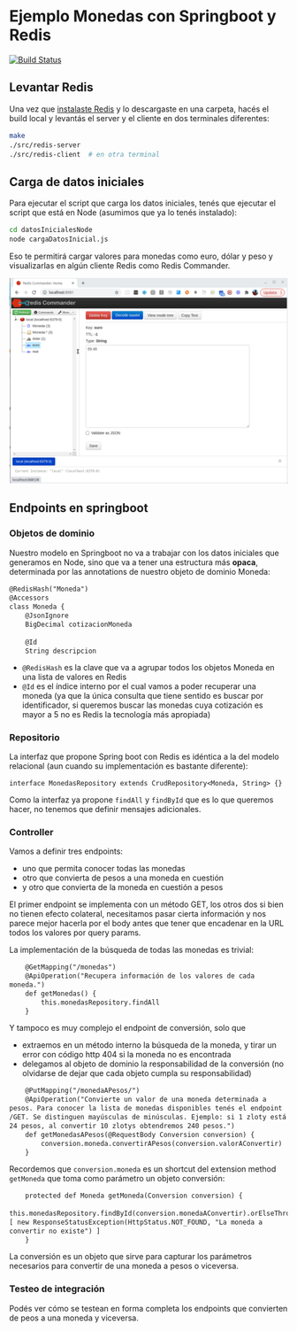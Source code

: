 # Ejemplo Monedas con Springboot y Redis

[![Build Status](https://travis-ci.com/uqbar-project/eg-monedas-springboot-redis.svg?branch=master)](https://travis-ci.com/uqbar-project/eg-monedas-springboot-redis)

## Levantar Redis

Una vez que [instalaste Redis](https://redis.io/download) y lo descargaste en una carpeta, hacés el build local y levantás el server y el cliente en dos terminales diferentes:

```bash
make
./src/redis-server
./src/redis-client  # en otra terminal
```

## Carga de datos iniciales

Para ejecutar el script que carga los datos iniciales, tenés que ejecutar el script que está en Node (asumimos que ya lo tenés instalado):

```bash
cd datosInicialesNode
node cargaDatosInicial.js 
```

Eso te permitirá cargar valores para monedas como euro, dólar y peso y visualizarlas en algún cliente Redis como Redis Commander.

![Redis Commander](./images/redisCommander.gif)

## Endpoints en springboot

### Objetos de dominio

Nuestro modelo en Springboot no va a trabajar con los datos iniciales que generamos en Node, sino que va a tener una estructura más **opaca**, determinada por las annotations de nuestro objeto de dominio Moneda:

```xtend
@RedisHash("Moneda")
@Accessors
class Moneda {
	@JsonIgnore
	BigDecimal cotizacionMoneda
	
	@Id
	String descripcion
```

- `@RedisHash` es la clave que va a agrupar todos los objetos Moneda en una lista de valores en Redis
- `@Id` es el índice interno por el cual vamos a poder recuperar una moneda (ya que la única consulta que tiene sentido es buscar por identificador, si queremos buscar las monedas cuya cotización es mayor a 5 no es Redis la tecnología más apropiada)

### Repositorio

La interfaz que propone Spring boot con Redis es idéntica a la del modelo relacional (aun cuando su implementación es bastante diferente):

```xtend
interface MonedasRepository extends CrudRepository<Moneda, String> {}
```

Como la interfaz ya propone `findAll` y `findById` que es lo que queremos hacer, no tenemos que definir mensajes adicionales.

### Controller

Vamos a definir tres endpoints:

- uno que permita conocer todas las monedas
- otro que convierta de pesos a una moneda en cuestión
- y otro que convierta de la moneda en cuestión a pesos

El primer endpoint se implementa con un método GET, los otros dos si bien no tienen efecto colateral, necesitamos pasar cierta información y nos parece mejor hacerla por el body antes que tener que encadenar en la URL todos los valores por query params.

La implementación de la búsqueda de todas las monedas es trivial:

```xtend
	@GetMapping("/monedas")
	@ApiOperation("Recupera información de los valores de cada moneda.")
	def getMonedas() {
		this.monedasRepository.findAll
	}
```

Y tampoco es muy complejo el endpoint de conversión, solo que

- extraemos en un método interno la búsqueda de la moneda, y tirar un error con código http 404 si la moneda no es encontrada
- delegamos al objeto de dominio la responsabilidad de la conversión (no olvidarse de dejar que cada objeto cumpla su responsabilidad)

```xtend
	@PutMapping("/monedaAPesos/")
	@ApiOperation("Convierte un valor de una moneda determinada a pesos. Para conocer la lista de monedas disponibles tenés el endpoint /GET. Se distinguen mayúsculas de minúsculas. Ejemplo: si 1 zloty está 24 pesos, al convertir 10 zlotys obtendremos 240 pesos.")
	def getMonedasAPesos(@RequestBody Conversion conversion) {
		conversion.moneda.convertirAPesos(conversion.valorAConvertir)
	}
```

Recordemos que `conversion.moneda` es un shortcut del extension method `getMoneda` que toma como parámetro un objeto conversión:

```xtend
	protected def Moneda getMoneda(Conversion conversion) {
		this.monedasRepository.findById(conversion.monedaAConvertir).orElseThrow [ new ResponseStatusException(HttpStatus.NOT_FOUND, "La moneda a convertir no existe") ]
	}
```

La conversión es un objeto que sirve para capturar los parámetros necesarios para convertir de una moneda a pesos o viceversa.

### Testeo de integración

Podés ver cómo se testean en forma completa los endpoints que convierten de peos a una moneda y viceversa.


